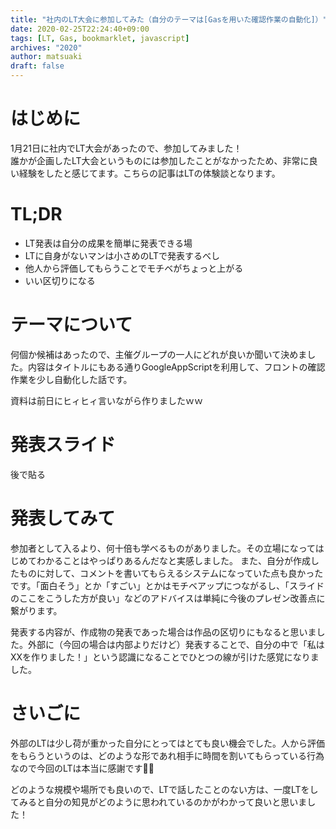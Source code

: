 ```yaml
---
title: "社内のLT大会に参加してみた（自分のテーマは[Gasを用いた確認作業の自動化]）"
date: 2020-02-25T22:24:40+09:00
tags: [LT, Gas, bookmarklet, javascript]
archives: "2020"
author: matsuaki
draft: false
---
```

# はじめに
1月21日に社内でLT大会があったので、参加してみました！  
誰かが企画したLT大会というものには参加したことがなかったため、非常に良い経験をしたと感じてます。こちらの記事はLTの体験談となります。
　
# TL;DR
- LT発表は自分の成果を簡単に発表できる場
- LTに自身がないマンは小さめのLTで発表するべし
- 他人から評価してもらうことでモチベがちょっと上がる
- いい区切りになる

# テーマについて
何個か候補はあったので、主催グループの一人にどれが良いか聞いて決めました。内容はタイトルにもある通りGoogleAppScriptを利用して、フロントの確認作業を少し自動化した話です。

資料は前日にヒィヒィ言いながら作りましたｗｗ

# 発表スライド
後で貼る

# 発表してみて
参加者として入るより、何十倍も学べるものがありました。その立場になってはじめてわかることはやっぱりあるんだなと実感しました。
また、自分が作成したものに対して、コメントを書いてもらえるシステムになっていた点も良かったです。「面白そう」とか「すごい」とかはモチベアップにつながるし、「スライドのここをこうした方が良い」などのアドバイスは単純に今後のプレゼン改善点に繋がります。

発表する内容が、作成物の発表であった場合は作品の区切りにもなると思いました。外部に（今回の場合は内部よりだけど）発表することで、自分の中で「私はXXを作りました！」という認識になることでひとつの線が引けた感覚になりました。

# さいごに
外部のLTは少し荷が重かった自分にとってはとても良い機会でした。人から評価をもらうというのは、どのような形であれ相手に時間を割いてもらっている行為なので今回のLTは本当に感謝です🙇‍♂️

どのような規模や場所でも良いので、LTで話したことのない方は、一度LTをしてみると自分の知見がどのように思われているのかがわかって良いと思いました！